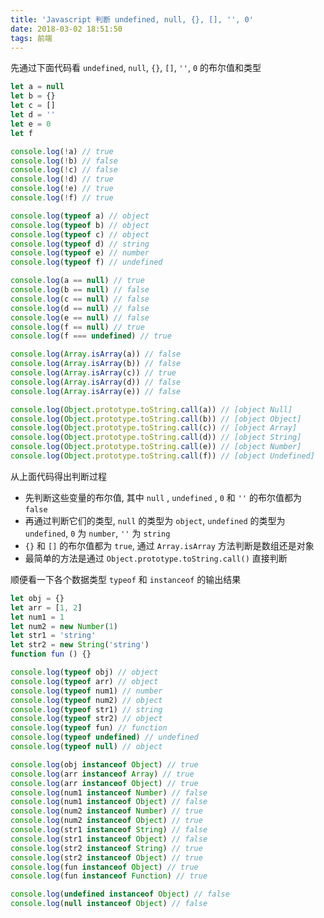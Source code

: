```yaml
---
title: 'Javascript 判断 undefined, null, {}, [], '', 0'
date: 2018-03-02 18:51:50
tags: 前端
---
```

先通过下面代码看 `undefined`, `null`, `{}`, `[]`, `''`, `0` 的布尔值和类型
<!--more-->
```javascript
let a = null
let b = {}
let c = []
let d = ''
let e = 0
let f

console.log(!a) // true
console.log(!b) // false
console.log(!c) // false
console.log(!d) // true
console.log(!e) // true
console.log(!f) // true

console.log(typeof a) // object
console.log(typeof b) // object
console.log(typeof c) // object
console.log(typeof d) // string
console.log(typeof e) // number
console.log(typeof f) // undefined

console.log(a == null) // true
console.log(b == null) // false
console.log(c == null) // false
console.log(d == null) // false
console.log(e == null) // false
console.log(f == null) // true
console.log(f === undefined) // true

console.log(Array.isArray(a)) // false
console.log(Array.isArray(b)) // false
console.log(Array.isArray(c)) // true
console.log(Array.isArray(d)) // false
console.log(Array.isArray(e)) // false

console.log(Object.prototype.toString.call(a)) // [object Null]
console.log(Object.prototype.toString.call(b)) // [object Object]
console.log(Object.prototype.toString.call(c)) // [object Array]
console.log(Object.prototype.toString.call(d)) // [object String]
console.log(Object.prototype.toString.call(e)) // [object Number]
console.log(Object.prototype.toString.call(f)) // [object Undefined]
```
从上面代码得出判断过程
- 先判断这些变量的布尔值, 其中 `null` , `undefined` , `0` 和 `''` 的布尔值都为 `false`
- 再通过判断它们的类型, `null` 的类型为 `object`, `undefined` 的类型为 `undefined`, `0` 为 `number`, `''` 为 `string`
- `{}` 和 `[]` 的布尔值都为 `true`, 通过 `Array.isArray` 方法判断是数组还是对象
- 最简单的方法是通过 `Object.prototype.toString.call()` 直接判断

顺便看一下各个数据类型 `typeof` 和 `instanceof` 的输出结果
```javascript
let obj = {}
let arr = [1, 2]
let num1 = 1
let num2 = new Number(1)
let str1 = 'string'
let str2 = new String('string')
function fun () {}

console.log(typeof obj) // object
console.log(typeof arr) // object
console.log(typeof num1) // number
console.log(typeof num2) // object
console.log(typeof str1) // string
console.log(typeof str2) // object
console.log(typeof fun) // function
console.log(typeof undefined) // undefined
console.log(typeof null) // object

console.log(obj instanceof Object) // true
console.log(arr instanceof Array) // true
console.log(arr instanceof Object) // true
console.log(num1 instanceof Number) // false
console.log(num1 instanceof Object) // false
console.log(num2 instanceof Number) // true
console.log(num2 instanceof Object) // true
console.log(str1 instanceof String) // false
console.log(str1 instanceof Object) // false
console.log(str2 instanceof String) // true
console.log(str2 instanceof Object) // true
console.log(fun instanceof Object) // true
console.log(fun instanceof Function) // true

console.log(undefined instanceof Object) // false
console.log(null instanceof Object) // false
```